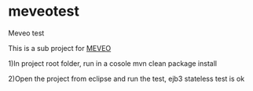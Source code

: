 # meveotest
Meveo test

This is a sub project for <a href="https://www.assembla.com/spaces/meveo/wiki">MEVEO</a>

1)In project root folder, run in a cosole
mvn clean package install

2)Open the project from eclipse and run the test, ejb3 stateless test is ok


